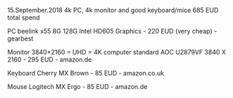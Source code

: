 15.September.2018
4k PC, 4k monitor and good keyboard/mice
685 EUD total spend

PC
beelink x55 8G 128G Intel HD605 Graphics - 220 EUD (very cheap) - gearbest

Monitor
3840×2160 = UHD = 4K computer standard
AOC U2879VF 3840 X 2160 - 295 EUD - amazon.de

Keyboard
Cherry MX Brown - 85 EUD - amazon.co.uk

Mouse
Logitech MX Ergo - 85 EUD - amazon.de

